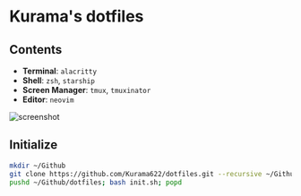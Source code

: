 # Kurama's dotfiles

## Contents

- **Terminal**: `alacritty`
- **Shell**: `zsh`, `starship`
- **Screen Manager**: `tmux`, `tmuxinator`
- **Editor**: `neovim`

![screenshot](https://github.com/user-attachments/assets/db8b0396-4521-44b1-aa76-00785550b5b1)

## Initialize
```bash
mkdir ~/Github
git clone https://github.com/Kurama622/dotfiles.git --recursive ~/Github/dotfiles
pushd ~/Github/dotfiles; bash init.sh; popd
```
